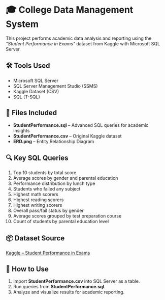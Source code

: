 # 🎓 College Data Management System

This project performs academic data analysis and reporting using the *"Student Performance in Exams"* dataset from Kaggle with Microsoft SQL Server.

## 🛠 Tools Used
- Microsoft SQL Server
- SQL Server Management Studio (SSMS)
- Kaggle Dataset (CSV)
- SQL (T-SQL)

## 📁 Files Included
- **StudentPerformance.sql** – Advanced SQL queries for academic insights
- **StudentPerformance.csv** – Original Kaggle dataset
- **ERD.png** – Entity Relationship Diagram

## 🔍 Key SQL Queries
1. Top 10 students by total score
2. Average scores by gender and parental education
3. Performance distribution by lunch type
4. Students who failed any subject
5. Highest math scorers
6. Highest reading scorers
7. Highest writing scorers
8. Overall pass/fail status by gender
9. Average scores grouped by test preparation course
10. Count of students by parental education level

## 📦 Dataset Source
[Kaggle – Student Performance in Exams](https://www.kaggle.com/datasets/spscientist/students-performance-in-exams)

## 📌 How to Use
1. Import **StudentPerformance.csv** into SQL Server as a table.
2. Run queries from **StudentPerformance.sql**.
3. Analyze and visualize results for academic reporting.
